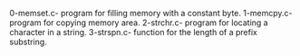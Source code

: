 0-memset.c- program for filling memory with a constant byte.
1-memcpy.c- program for copying memory area.
2-strchr.c- program for locating a character in a string.
3-strspn.c- function for the length of a prefix substring.
